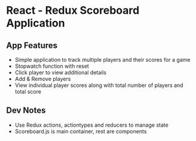 React - Redux Scoreboard Application
================================

## App Features

- Simple application to track multiple players and their scores for a game
- Stopwatch function with reset
- Click player to view additional details
- Add & Remove players
- View individual player scores along with total number of players and total score

## Dev Notes
- Use Redux actions, actiontypes and reducers to manage state
- Scoreboard.js is main container, rest are components